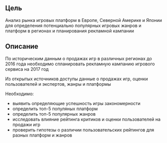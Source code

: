 ## Цель
Анализ рынка игровых платформ в Европе, Северной Америке и Японии для определения потенциально популярных игровых жанров и платформ в регионах и планирования рекламной кампании

## Описание
По историческим данным о продажах игр в различных регионах до 2016 года необходимо спланировать рекламную кампанию игрового сервиса на 2017 год

Из открытых источников доступы данные о продажах игр, оценки пользователей и экспертов, жанры и платформы

Необходимо:

- выявить определяющие успешность игры закономерности
- определить топ-5 популяных платформ
- определить топ-5 популярных жанров
- исследовать влияние рейтинга критиков и оценки пользователей на продажи игр
- проверить гипотезы о различии пользовательских рейтингов для разных платформ и жанров
